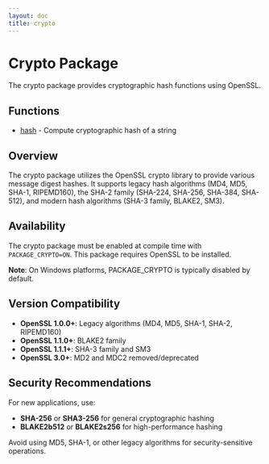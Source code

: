 ```yaml
---
layout: doc
title: crypto
---
```


# Crypto Package

The crypto package provides cryptographic hash functions using OpenSSL.

## Functions

* [hash](hash.html) - Compute cryptographic hash of a string

## Overview

The crypto package utilizes the OpenSSL crypto library to provide various message digest hashes.
It supports legacy hash algorithms (MD4, MD5, SHA-1, RIPEMD160), the SHA-2 family
(SHA-224, SHA-256, SHA-384, SHA-512), and modern hash algorithms (SHA-3 family, BLAKE2, SM3).

## Availability

The crypto package must be enabled at compile time with `PACKAGE_CRYPTO=ON`.
This package requires OpenSSL to be installed.

**Note**: On Windows platforms, PACKAGE_CRYPTO is typically disabled by default.

## Version Compatibility

- **OpenSSL 1.0.0+**: Legacy algorithms (MD4, MD5, SHA-1, SHA-2, RIPEMD160)
- **OpenSSL 1.1.0+**: BLAKE2 family
- **OpenSSL 1.1.1+**: SHA-3 family and SM3
- **OpenSSL 3.0+**: MD2 and MDC2 removed/deprecated

## Security Recommendations

For new applications, use:
- **SHA-256** or **SHA3-256** for general cryptographic hashing
- **BLAKE2b512** or **BLAKE2s256** for high-performance hashing

Avoid using MD5, SHA-1, or other legacy algorithms for security-sensitive operations.
